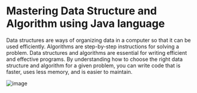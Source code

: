 
# Mastering Data Structure and Algorithm using Java language
Data structures are ways of organizing data in a computer so that it can be used efficiently. Algorithms are step-by-step instructions for solving a problem. Data structures and algorithms are essential for writing efficient and effective programs. By understanding how to choose the right data structure and algorithm for a given problem, you can write code that is faster, uses less memory, and is easier to maintain.

![image](https://github.com/Sanjeetsahu29/Mastering-DSA/assets/108270460/9d6a0c69-5e9b-4859-9227-16879d75779e)

